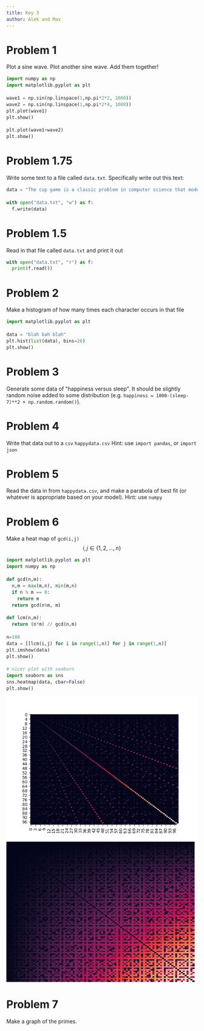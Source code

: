 ```yaml
---
title: Key 3
author: Alek and Max
---
```



# Problem 1
Plot a sine wave. Plot another sine wave. Add them together!

```python
import numpy as np
import matplotlib.pyplot as plt

wave1 = np.sin(np.linspace(1,np.pi*2*2, 1000))
wave2 = np.sin(np.linspace(1,np.pi*2*4, 1000))
plt.plot(wave1)
plt.show()

plt.plot(wave1+wave2)
plt.show()

```

# Problem 1.75
Write some text to a file called `data.txt`. Specifically write out this text: 
```python
data = "The cup game is a classic problem in computer science that models work scheduling. In the cup game on n cups, a filler and an emptier take turns adding and removing water from cups (i.e. new tasks come in and the scheduler must allocate processors to handle the incoming work). On each round the filler will distribute some new amount of water among the cups, and the emptier will remove some amount of water from some of the cups. The filler can distribute the water however it wants (as long as it places at most 1 water in each cup), but the emptier has an added discretization constraint: it can only remove water from some fixed number of cups. The problem is to analyze how well each player can do, that is, how much water can the filler force to be in the fullest cup, and what is the upper bound on this fill that an appropriate emptying strategy can guarantee? We study several variants of the problem and answer some open questions."

with open("data.txt", "w") as f:
  f.write(data)
```
# Problem 1.5
Read in that file called `data.txt` and print it out
```python
with open("data.txt", "r") as f:
  print(f.read())
```

# Problem 2
Make a histogram of how many times each character occurs in that file
```python
import matplotlib.pyplot as plt

data = "blah bah blah"
plt.hist(list(data), bins=26)
plt.show()
```


# Problem 3
Generate some data of "happiness versus sleep".
It should be slightly random noise added to some distribution (e.g. `happiness = 1000-(sleep-7)**2 + np.random.random()`).

# Problem 4
Write that data out to a `csv` `happydata.csv`
Hint: use `import pandas`, or `import json`

# Problem 5
Read the data in from `happydata.csv`, and make a parabola of best fit (or whatever is appropriate based on your model). 
Hint: use `numpy`

# Problem 6
Make a heat map of `gcd(i,j)` $$i,j\in\{1,2,\ldots, n\}$$

```python
import matplotlib.pyplot as plt
import numpy as np

def gcd(n,m):
  n,m = max(m,n), min(m,n)
  if n % m == 0:
    return m
  return gcd(n%m, m)

def lcm(n,m):
  return (n*m) // gcd(n,m)

n=100
data = [[lcm(i,j) for i in range(1,n)] for j in range(1,n)]
plt.imshow(data)
plt.show()

# nicer plot with seaborn
import seaborn as sns
sns.heatmap(data, cbar=False)
plt.show()

```
![gcd](gcd.png)
![lcm](lcm.png)



# Problem 7
Make a graph of the primes.


